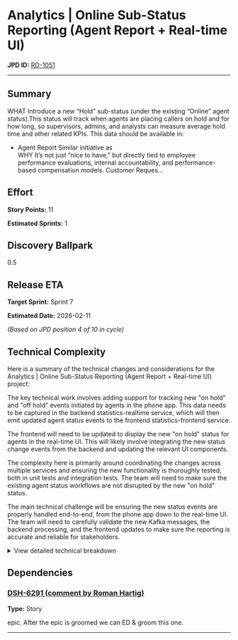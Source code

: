 # Analytics | Online Sub-Status Reporting (Agent Report + Real-time UI)

**JPD ID:** [RD-1051](https://cloudtalk.atlassian.net//browse/RD-1051)

---

## Summary

WHAT
Introduce a new “Hold” sub-status (under the existing “Online” agent status).This status will track when agents are placing callers on hold and for how long, so supervisors, admins, and analysts can measure average hold time and other related KPIs.
This data should be available in:
- Agent Report 
Similar initiative as  
WHY
It’s not just “nice to have,” but directly tied to employee performance evaluations, internal accountability, and performance-based compensation models.
Customer Reques...

## Effort

**Story Points:** 11

**Estimated Sprints:** 1

## Discovery Ballpark

0.5

## Release ETA

**Target Sprint:** Sprint 7

**Estimated Date:** 2026-02-11

*(Based on JPD position 4 of 10 in cycle)*

## Technical Complexity

Here is a summary of the technical changes and considerations for the Analytics | Online Sub-Status Reporting (Agent Report + Real-time UI) project:

The key technical work involves adding support for tracking new "on hold" and "off hold" events initiated by agents in the phone app. This data needs to be captured in the backend statistics-realtime service, which will then emit updated agent status events to the frontend statistics-frontend service. 

The frontend will need to be updated to display the new "on hold" status for agents in the real-time UI. This will likely involve integrating the new status change events from the backend and updating the relevant UI components.

The complexity here is primarily around coordinating the changes across multiple services and ensuring the new functionality is thoroughly tested, both in unit tests and integration tests. The team will need to make sure the existing agent status workflows are not disrupted by the new "on hold" status.

The main technical challenge will be ensuring the new status events are properly handled end-to-end, from the phone app down to the real-time UI. The team will need to carefully validate the new Kafka messages, the backend processing, and the frontend updates to make sure the reporting is accurate and reliable for stakeholders.

<details>
<summary>View detailed technical breakdown</summary>

### [DSH-6291 (comment by Roman Hartig)](https://cloudtalk.atlassian.net//browse/DSH-6291 (comment by Roman Hartig))

**Type:** Story

ED
- prereq from DSH-6197: on/off hold events initiated by agent in phone app are being tracked in the system and relevant Kafka msgs are sent to scenario-events topic
- BE statistics-realtime
- add support for new Kafka messages in a consumer to emit already existing agent-status ws event with new status (+ make status_id optional) for FE
- FE statistics-frontend
- update agent status based on agent-status onhold/offhold events
- unit test coverage
- QA statistics-frontend integration tests for other agent statuses already exist so it’s worth to include also new hold status here


---

</details>

## Dependencies

### [DSH-6291 (comment by Roman Hartig)](https://cloudtalk.atlassian.net//browse/DSH-6291 (comment by Roman Hartig))

**Type:** Story

epic. After the epic is groomed we can ED & groom this one.

---

